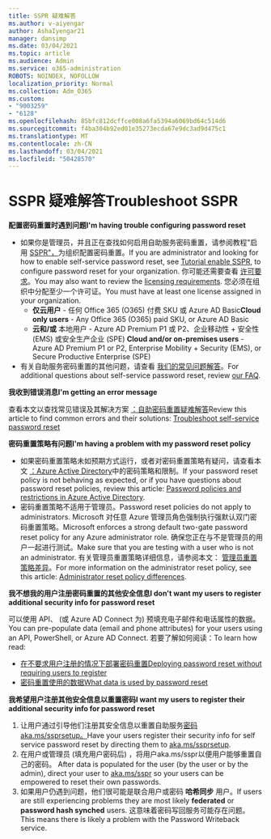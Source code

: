 ```yaml
---
title: SSPR 疑难解答
ms.author: v-aiyengar
author: AshaIyengar21
manager: dansimp
ms.date: 03/04/2021
ms.topic: article
ms.audience: Admin
ms.service: o365-administration
ROBOTS: NOINDEX, NOFOLLOW
localization_priority: Normal
ms.collection: Adm_O365
ms.custom:
- "9003259"
- "6128"
ms.openlocfilehash: 85bfc812dcffce008a6fa5394a6069bd64c514d6
ms.sourcegitcommit: f4ba304b92ed01e35273ecda67e9dc3ad9d475c1
ms.translationtype: MT
ms.contentlocale: zh-CN
ms.lasthandoff: 03/04/2021
ms.locfileid: "50428570"
---
```

# <a name="troubleshoot-sspr"></a><span data-ttu-id="60c0d-102">SSPR 疑难解答</span><span class="sxs-lookup"><span data-stu-id="60c0d-102">Troubleshoot SSPR</span></span>

<span data-ttu-id="60c0d-103">**配置密码重置时遇到问题**</span><span class="sxs-lookup"><span data-stu-id="60c0d-103">**I'm having trouble configuring password reset**</span></span>

- <span data-ttu-id="60c0d-104">如果你是管理员，并且正在查找如何启用自助服务密码重置，请参阅教程"启用 [SSPR"，](https://docs.microsoft.com/azure/active-directory/authentication/tutorial-enable-sspr)为组织配置密码重置。</span><span class="sxs-lookup"><span data-stu-id="60c0d-104">If you are administrator and looking for how to enable self-service password reset, see [Tutorial enable SSPR](https://docs.microsoft.com/azure/active-directory/authentication/tutorial-enable-sspr), to configure password reset for your organization.</span></span> <span data-ttu-id="60c0d-105">你可能还需要查看 [许可要求](https://docs.microsoft.com/azure/active-directory/authentication/concept-sspr-licensing?WT.mc_id=Portal-Microsoft_Azure_Support)。</span><span class="sxs-lookup"><span data-stu-id="60c0d-105">You may also want to review the [licensing requirements](https://docs.microsoft.com/azure/active-directory/authentication/concept-sspr-licensing?WT.mc_id=Portal-Microsoft_Azure_Support).</span></span> <span data-ttu-id="60c0d-106">您必须在组织中分配至少一个许可证。</span><span class="sxs-lookup"><span data-stu-id="60c0d-106">You must have at least one license assigned in your organization.</span></span>
    - <span data-ttu-id="60c0d-107">**仅云用户** - 任何 Office 365 (O365) 付费 SKU 或 Azure AD Basic</span><span class="sxs-lookup"><span data-stu-id="60c0d-107">**Cloud only users** - Any Office 365 (O365) paid SKU, or Azure AD Basic</span></span>
    - <span data-ttu-id="60c0d-108">**云和/或** 本地用户 - Azure AD Premium P1 或 P2、企业移动性 + 安全性 (EMS) 或安全生产企业 (SPE) </span><span class="sxs-lookup"><span data-stu-id="60c0d-108">**Cloud and/or on-premises users** - Azure AD Premium P1 or P2, Enterprise Mobility + Security (EMS), or Secure Productive Enterprise (SPE)</span></span>
- <span data-ttu-id="60c0d-109">有关自助服务密码重置的其他问题，请查看 [我们的常见问题解答](https://docs.microsoft.com/azure/active-directory/authentication/active-directory-passwords-faq?WT.mc_id=Portal-Microsoft_Azure_Support)。</span><span class="sxs-lookup"><span data-stu-id="60c0d-109">For additional questions about self-service password reset, review [our FAQ](https://docs.microsoft.com/azure/active-directory/authentication/active-directory-passwords-faq?WT.mc_id=Portal-Microsoft_Azure_Support).</span></span>

<span data-ttu-id="60c0d-110">**我收到错误消息**</span><span class="sxs-lookup"><span data-stu-id="60c0d-110">**I'm getting an error message**</span></span>

<span data-ttu-id="60c0d-111">查看本文以查找常见错误及其解决方案 [：自助密码重置疑难解答](https://docs.microsoft.com/azure/active-directory/authentication/active-directory-passwords-troubleshoot?WT.mc_id=Portal-Microsoft_Azure_Support)</span><span class="sxs-lookup"><span data-stu-id="60c0d-111">Review this article to find common errors and their solutions: [Troubleshoot self-service password reset](https://docs.microsoft.com/azure/active-directory/authentication/active-directory-passwords-troubleshoot?WT.mc_id=Portal-Microsoft_Azure_Support)</span></span>

<span data-ttu-id="60c0d-112">**密码重置策略有问题**</span><span class="sxs-lookup"><span data-stu-id="60c0d-112">**I'm having a problem with my password reset policy**</span></span>

- <span data-ttu-id="60c0d-113">如果密码重置策略未如预期方式运行，或者对密码重置策略有疑问，请查看本文 [：Azure Active Directory](https://docs.microsoft.com/azure/active-directory/authentication/concept-sspr-policy?WT.mc_id=Portal-Microsoft_Azure_Support)中的密码策略和限制。</span><span class="sxs-lookup"><span data-stu-id="60c0d-113">If your password reset policy is not behaving as expected, or if you have questions about password reset policies, review this article: [Password policies and restrictions in Azure Active Directory](https://docs.microsoft.com/azure/active-directory/authentication/concept-sspr-policy?WT.mc_id=Portal-Microsoft_Azure_Support).</span></span>
- <span data-ttu-id="60c0d-114">密码重置策略不适用于管理员。</span><span class="sxs-lookup"><span data-stu-id="60c0d-114">Password reset policies do not apply to administrators.</span></span> <span data-ttu-id="60c0d-115">Microsoft 对任意 Azure 管理员角色强制执行强默认双门密码重置策略。</span><span class="sxs-lookup"><span data-stu-id="60c0d-115">Microsoft enforces a strong default two-gate password reset policy for any Azure administrator role.</span></span> <span data-ttu-id="60c0d-116">确保您正在与不是管理员的用户一起进行测试。</span><span class="sxs-lookup"><span data-stu-id="60c0d-116">Make sure that you are testing with a user who is not an administrator.</span></span> <span data-ttu-id="60c0d-117">有关管理员重置策略详细信息，请参阅本文： [管理员重置策略差异](https://docs.microsoft.com/azure/active-directory/authentication/concept-sspr-policy?WT.mc_id=Portal-Microsoft_Azure_Support#administrator-reset-policy-differences)。</span><span class="sxs-lookup"><span data-stu-id="60c0d-117">For more information on the administrator reset policy, see this article: [Administrator reset policy differences](https://docs.microsoft.com/azure/active-directory/authentication/concept-sspr-policy?WT.mc_id=Portal-Microsoft_Azure_Support#administrator-reset-policy-differences).</span></span>

<span data-ttu-id="60c0d-118">**我不想我的用户注册密码重置的其他安全信息**</span><span class="sxs-lookup"><span data-stu-id="60c0d-118">**I don't want my users to register additional security info for password reset**</span></span>

<span data-ttu-id="60c0d-119">可以使用 API、 (或 Azure AD Connect 为) 预填充电子邮件和电话属性的数据。</span><span class="sxs-lookup"><span data-stu-id="60c0d-119">You can pre-populate data (email and phone attributes) for your users using an API, PowerShell, or Azure AD Connect.</span></span> <span data-ttu-id="60c0d-120">若要了解如何阅读：</span><span class="sxs-lookup"><span data-stu-id="60c0d-120">To learn how read:</span></span>

- [<span data-ttu-id="60c0d-121">在不要求用户注册的情况下部署密码重置</span><span class="sxs-lookup"><span data-stu-id="60c0d-121">Deploying password reset without requiring users to register</span></span>](https://docs.microsoft.com/azure/active-directory/active-directory-passwords-data?WT.mc_id=Portal-Microsoft_Azure_Support#set-and-read-authentication-data-using-powershell)
- [<span data-ttu-id="60c0d-122">密码重置使用的数据</span><span class="sxs-lookup"><span data-stu-id="60c0d-122">What data is used by password reset</span></span>](https://docs.microsoft.com/azure/active-directory/active-directory-passwords-data?WT.mc_id=Portal-Microsoft_Azure_Support)

<span data-ttu-id="60c0d-123">**我希望用户注册其他安全信息以重置密码**</span><span class="sxs-lookup"><span data-stu-id="60c0d-123">**I want my users to register their additional security info for password reset**</span></span>

1. <span data-ttu-id="60c0d-124">让用户通过引导他们注册其安全信息以重置自助服务[密码aka.ms/ssprsetup。](https://mysignins.microsoft.com/security-info)</span><span class="sxs-lookup"><span data-stu-id="60c0d-124">Have your users register their security info for self service password reset by directing them to [aka.ms/ssprsetup](https://mysignins.microsoft.com/security-info).</span></span>
1. <span data-ttu-id="60c0d-125">在用户或管理员 (填充用户密码后) ，将用户aka.ms/sspr以便用户能够重置自己的密码。 [](https://passwordreset.microsoftonline.com/)</span><span class="sxs-lookup"><span data-stu-id="60c0d-125">After data is populated for the user (by the user or by the admin), direct your user to [aka.ms/sspr](https://passwordreset.microsoftonline.com/) so your users can be empowered to reset their own passwords.</span></span>
1. <span data-ttu-id="60c0d-126">如果用户仍遇到问题，他们很可能是联合用户或密码 **哈希同步** 用户。</span><span class="sxs-lookup"><span data-stu-id="60c0d-126">If users are still experiencing problems they are most likely **federated** or **password hash synched** users.</span></span> <span data-ttu-id="60c0d-127">这意味着密码写回服务可能存在问题。</span><span class="sxs-lookup"><span data-stu-id="60c0d-127">This means there is likely a problem with the Password Writeback service.</span></span>